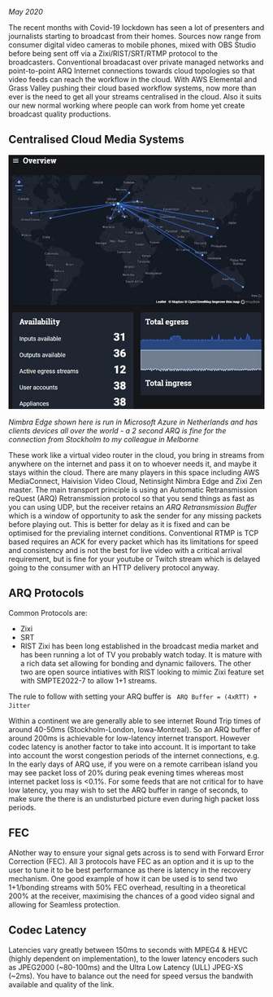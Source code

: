 _May 2020_

The recent months with Covid-19 lockdown has seen a lot of presenters and journalists starting to broadcast from their homes. Sources now range from consumer digital video cameras to mobile phones, mixed with OBS Studio before being sent off via a Zixi/RIST/SRT/RTMP protocol to the broadcasters. Conventional broadacast over private managed networks and point-to-point ARQ Internet connections towards cloud topologies so that video feeds can reach the workflow in the cloud. With AWS Elemental and Grass Valley pushing their cloud based workflow systems, now more than ever is the need to get all your streams centralised in the cloud. Also it suits our new normal working where people can work from home yet create broadcast quality productions.

## Centralised Cloud Media Systems

![Image](./nimbraedge01.jpg)

_Nimbra Edge shown here is run in Microsoft Azure in Netherlands and has clients devices all over the world - a 2 second ARQ is fine for the connection from Stockholm to my colleague in Melborne_


These work like a virtual video router in the cloud, you bring in streams from anywhere on the internet and pass it on to whoever needs it, and maybe it stays within the cloud. There are many players in this space including AWS MediaConnect, Haivision Video Cloud, Netinsight Nimbra Edge and Zixi Zen master. The main transport principle is using an Automatic Retransmission reQuest (ARQ) Retransmission protocol so that you send things as fast as you can using UDP, but the receiver retains an *ARQ Retransmission Buffer* which is a window of opportunity to ask the sender for any missing packets before playing out. This is better for delay as it is fixed and can be optimised for the previaling internet conditions. Conventional RTMP  is TCP based requires an ACK for every packet which has its limitations for speed and consistency and is not the best for live video with a critical arrival requirement, but is fine for your youtube or Twitch stream which is delayed going to the consumer with an HTTP delivery protocol anyway.

## ARQ Protocols
Common Protocols are:
- Zixi
- SRT
- RIST 
Zixi has been long established in the broadcast media market and has been running a lot of TV you probably watch today. It is mature with a rich data set allowing for bonding and dynamic failovers. The other two are open source intiatives with RIST looking to mimic Zixi feature set with SMPTE2022-7 to allow 1+1 streams.

The rule to follow with setting your ARQ buffer is ` ARQ Buffer = (4xRTT) + Jitter`

Within a continent we are generally able to see internet Round Trip times of around 40-50ms (Stockholm-London, Iowa-Montreal). So an ARQ buffer of around 200ms is achievable for low-latency internet transport. However codec latency is another factor to take into account. It is important to take into account the worst congestion periods of the internet connections, e.g. In the early days of ARQ use, if you were on a remote carribean island you may see packet loss of 20% during peak evening times whereas most internet packet loss is <0.1%. For some feeds that are not critical for to have low latency, you may wish to set the ARQ buffer in range of seconds, to make sure the there is an undisturbed picture even during high packet loss periods.

## FEC
ANother way to ensure your signal gets across is to send with Forward Error Correction (FEC). All 3 protocols have FEC as an option and it is up to the user to tune it to be best performance as there is latency in the recovery mechanism. One good example of how it can be used is to send two 1+1/bonding streams with 50% FEC overhead, resulting in a theoretical 200% at the receiver, maximising the chances of a good video signal and allowing for Seamless protection.

## Codec Latency
Latencies vary greatly between 150ms to seconds with MPEG4 & HEVC (highly dependent on implementation), to the lower latency encoders such as JPEG2000 (~80-100ms) and the Ultra Low Latency (ULL) JPEG-XS (~2ms). You have to balance out the need for speed versus the bandwith available and quality of the link.







